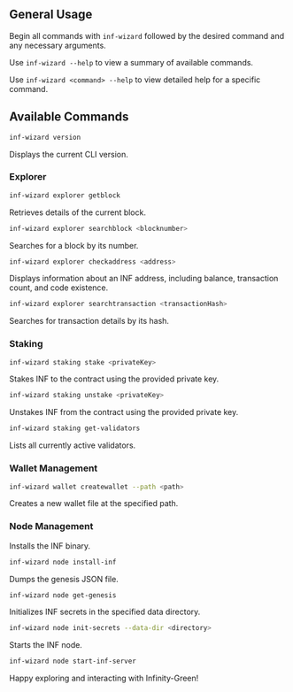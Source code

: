 ## General Usage

Begin all commands with `inf-wizard` followed by the desired command and any necessary arguments.

Use `inf-wizard --help` to view a summary of available commands.

Use `inf-wizard <command> --help` to view detailed help for a specific command.

## Available Commands



```bash
inf-wizard version
```

Displays the current CLI version.

### Explorer

```bash
inf-wizard explorer getblock
```

Retrieves details of the current block.

```bash
inf-wizard explorer searchblock <blocknumber>
```

Searches for a block by its number.

```bash
inf-wizard explorer checkaddress <address>
```

Displays information about an INF address, including balance, transaction count, and code existence.

```bash
inf-wizard explorer searchtransaction <transactionHash>
```

Searches for transaction details by its hash.

### Staking

```bash
inf-wizard staking stake <privateKey>
```

Stakes INF to the contract using the provided private key.

```bash
inf-wizard staking unstake <privateKey>
```

Unstakes INF from the contract using the provided private key.

```bash
inf-wizard staking get-validators
```

Lists all currently active validators.

### Wallet Management

```bash
inf-wizard wallet createwallet --path <path>
```

Creates a new wallet file at the specified path.

### Node Management



Installs the INF binary.

```bash
inf-wizard node install-inf
```

Dumps the genesis JSON file.

```bash
inf-wizard node get-genesis
```

Initializes INF secrets in the specified data directory.

```bash
inf-wizard node init-secrets --data-dir <directory>
```

Starts the INF node.

```bash
inf-wizard node start-inf-server
```








Happy exploring and interacting with Infinity-Green!